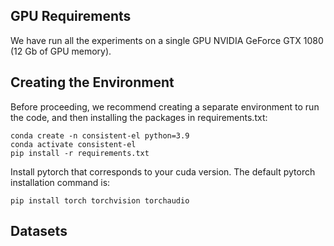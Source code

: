 ## GPU Requirements
We have run all the experiments on a single GPU NVIDIA GeForce GTX 1080 (12 Gb of GPU memory).
 
## Creating the Environment
Before proceeding, we recommend creating a separate environment to run the code, and 
then installing the packages in requirements.txt:

```
conda create -n consistent-el python=3.9
conda activate consistent-el
pip install -r requirements.txt
``` 

Install pytorch that corresponds to your cuda version. The default pytorch installation command is: 

```
pip install torch torchvision torchaudio
```


## Datasets
